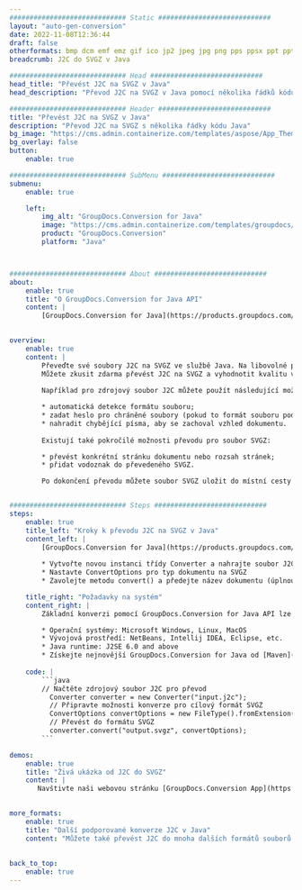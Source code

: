 ```yaml
---
############################# Static ############################
layout: "auto-gen-conversion"
date: 2022-11-08T12:36:44
draft: false
otherformats: bmp dcm emf emz gif ico jp2 jpeg jpg png pps ppsx ppt pptx psb psd svg svgz tga tif tiff webp wmf wmz
breadcrumb: J2C do SVGZ v Java

############################# Head ############################
head_title: "Převést J2C na SVGZ v Java"
head_description: "Převod J2C na SVGZ v Java pomocí několika řádků kódu. Převeďte více než 160 formátů souborů pomocí rozhraní API pro převod dokumentů GroupDocs pro Java"

############################# Header ############################
title: "Převést J2C na SVGZ v Java"
description: "Převod J2C na SVGZ s několika řádky kódu Java"
bg_image: "https://cms.admin.containerize.com/templates/aspose/App_Themes/V3/images/bg/header1.png"
bg_overlay: false
button:
    enable: true

############################# SubMenu ############################
submenu:
    enable: true

    left:
        img_alt: "GroupDocs.Conversion for Java"
        image: "https://cms.admin.containerize.com/templates/groupdocs/images/product-logos/90x90-noborder/groupdocs-conversion-java.png"
        product: "GroupDocs.Conversion"
        platform: "Java"



############################# About ############################
about:
    enable: true
    title: "O GroupDocs.Conversion for Java API"
    content: |
        [GroupDocs.Conversion for Java](https://products.groupdocs.com/conversion/java/) je pokročilé rozhraní API pro konverzi formátů souborů pro převod mezi oblíbenými formáty obrázků a dokumentů, jako je Microsoft Office, OpenDocument, PDF, HTML, e-mail, CAD. a mnohem více s několika řádky kódu. Nativní API automaticky detekuje formáty původních dokumentů a nabízí mnoho možností pro přizpůsobení převedených dokumentů. Spolu s funkcí extrahování informací z dokumentu podporuje ve výchozím nastavení také ukládání výsledků převodu do mezipaměti na místní disk. Jakýkoli typ mezipaměti však může být podporován implementací příslušných rozhraní – Amazon S3, Dropbox, Google Drive, Windows Azure, Reddis nebo jakákoli jiná.
    

overview:
    enable: true
    content: |
        Převeďte své soubory J2C na SVGZ ve službě Java. Na libovolné platformě dle vašeho výběru, jako jsou Windows, Linux, macOS, stačí jen pár řádků kódu Java.
        Můžete zkusit zdarma převést J2C na SVGZ a vyhodnotit kvalitu výsledků převodu. Spolu s jednoduchými skripty pro převod souborů můžete vyzkoušet sofistikovanější možnosti pro načtení zdrojového souboru J2C a uložení výstupu SVGZ. 
        
        Například pro zdrojový soubor J2C můžete použít následující možnosti načtení:

        * automatická detekce formátu souboru;
        * zadat heslo pro chráněné soubory (pokud to formát souboru podporuje);
        * nahradit chybějící písma, aby se zachoval vzhled dokumentu.
        
        Existují také pokročilé možnosti převodu pro soubor SVGZ:

        * převést konkrétní stránku dokumentu nebo rozsah stránek;
        * přidat vodoznak do převedeného SVGZ.

        Po dokončení převodu můžete soubor SVGZ uložit do místní cesty k souboru nebo do libovolného úložiště třetí strany, jako je FTP, Amazon S3, Disk Google, Dropbox atd. Poznámka – pro převod J2C do SVGZ, nemusíte instalovat žádný další software, jako je MS Office, Open Office, Adobe Acrobat Reader atd.


############################# Steps ############################
steps:
    enable: true
    title_left: "Kroky k převodu J2C na SVGZ v Java"
    content_left: |
        [GroupDocs.Conversion for Java](https://products.groupdocs.com/conversion/java/) umožňuje vývojářům snadno převést soubor J2C na SVGZ pomocí několika řádků kódu.
        
        * Vytvořte novou instanci třídy Converter a nahrajte soubor J2C s úplnou cestou
        * Nastavte ConvertOptions pro typ dokumentu na SVGZ
        * Zavolejte metodu convert() a předejte název dokumentu (úplnou cestu) a formát (SVGZ) jako parametr

    title_right: "Požadavky na systém"
    content_right: |
        Základní konverzi pomocí GroupDocs.Conversion for Java API lze provést pomocí několika řádků kódu. Naše API jsou podporována na všech hlavních platformách a operačních systémech. Před spuštěním níže uvedeného kódu se ujistěte, že máte v systému nainstalovány následující předpoklady.

        * Operační systémy: Microsoft Windows, Linux, MacOS
        * Vývojová prostředí: NetBeans, Intellij IDEA, Eclipse, etc.
        * Java runtime: J2SE 6.0 and above
        * Získejte nejnovější GroupDocs.Conversion for Java od [Maven](https://repository.groupdocs.com/webapp/#/artifacts/browse/tree/General/repo/com/groupdocs/groupdocs-conversion)
         
    code: |
        ```java    
        // Načtěte zdrojový soubor J2C pro převod
          Converter converter = new Converter("input.j2c");
          // Připravte možnosti konverze pro cílový formát SVGZ
          ConvertOptions convertOptions = new FileType().fromExtension("svgz").getConvertOptions();
          // Převést do formátu SVGZ
          converter.convert("output.svgz", convertOptions);
        ```

demos:
    enable: true
    title: "Živá ukázka od J2C do SVGZ"
    content: |
       Navštivte naši webovou stránku [GroupDocs.Conversion App](https://products.groupdocs.app/conversion/family) a vyzkoušejte konverzi J2C na SVGZ nyní. Bezplatná ukázka má následující výhody
          

more_formats:
    enable: true
    title: "Další podporované konverze J2C v Java"
    content: "Můžete také převést J2C do mnoha dalších formátů souborů. Podívejte se prosím na níže uvedený seznam."
       
       
back_to_top:
    enable: true
---
```

